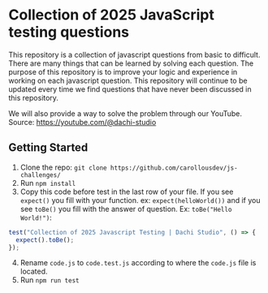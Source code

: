 # Collection of 2025 JavaScript testing questions

This repository is a collection of javascript questions from basic to difficult. There are many things that can be learned by solving each question. The purpose of this repository is to improve your logic and experience in working on each javascript question. This repository will continue to be updated every time we find questions that have never been discussed in this repository.

We will also provide a way to solve the problem through our YouTube. Source: https://youtube.com/@dachi-studio

## Getting Started

1. Clone the repo:
   `git clone https://github.com/carollousdev/js-challenges/`
2. Run `npm install`
3. Copy this code before test in the last row of your file. If you see `expect()` you fill with your function. ex: `expect(helloWorld())` and if you see `toBe()` you fill with the answer of question. Ex: `toBe("Hello World!")`:

```js
test("Collection of 2025 Javascript Testing | Dachi Studio", () => {
  expect().toBe();
});
```

4. Rename `code.js` to `code.test.js` according to where the `code.js` file is located.
5. Run `npm run test`
